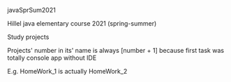javaSprSum2021

Hillel java elementary course 2021 (spring-summer)

Study projects

Projects' number in its' name is always [number + 1] because first task was totally console app without IDE

E.g. HomeWork_1 is actually HomeWork_2
